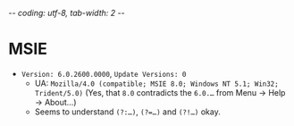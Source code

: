 -*- coding: utf-8, tab-width: 2 -*-

MSIE
====

* `Version: 6.0.2600.0000`, `Update Versions: 0`
  * UA: `Mozilla/4.0 (compatible; MSIE 8.0; Windows NT 5.1; Win32; Trident/5.0)`
    (Yes, that `8.0` contradicts the `6.0.…` from Menu -> Help -> About…)
  * Seems to understand `(?:…)`, `(?=…)` and `(?!…)` okay.


